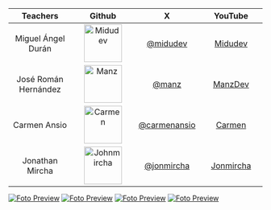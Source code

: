 <table style="text-align: center; margin: auto; width: 100%;">
  <thead>
    <tr>
      <th style="width: 25%;">Teachers</th>
      <th style="width: 25%;">Github</th>
      <th style="width: 25%;">X</th>
      <th style="width: 25%;">YouTube</th>
    </tr>
  </thead>
  <tbody>
    <tr>
      <td>Miguel Ángel Durán</td>
      <td>
        <a href="https://github.com/midudev">
          <img src="teachers/midu.avif" alt="Midudev" style="width: 75px; height: auto;">
        </a>
      </td>
      <td><a href="https://x.com/midudev">@midudev</a></td>
      <td><a href="https://www.youtube.com/@midudev">Midudev</a></td>
    </tr>
    <tr>
      <td>José Román Hernández</td>
      <td>
        <a href="https://github.com/manzdev">
          <img src="teachers/manz.avif" alt="Manz" style="width: 75px; height: auto;">
        </a>
      </td>
      <td><a href="https://x.com/Manz">@manz</a></td>
      <td><a href="https://www.youtube.com/@ManzDev">ManzDev</a></td>
    </tr>
    <tr>
      <td>Carmen Ansio</td>
      <td>
        <a href="https://github.com/carmenansio">
          <img src="teachers/carmen.avif" alt="Carmen" style="width: 75px; height: auto;">
        </a>
      </td>
      <td><a href="https://x.com/carmenansio">@carmenansio</a></td>
      <td><a href="https://www.youtube.com/@CarmenAnsio">Carmen</a></td>
    </tr>
    <tr>
      <td>Jonathan Mircha</td>
      <td>
        <a href="https://github.com/jonmircha">
          <img src="teachers/john.avif" alt="Johnmircha" style="width: 75px; height: auto;">
        </a>
      </td>
      <td><a href="https://x.com/jonmircha">@jonmircha</a></td>
      <td><a href="https://www.youtube.com/jonmircha">Jonmircha</a></td>
    </tr>
  </tbody>
</table>




[![Foto Preview](fotos/701-800.avif)](https://20essentials.github.io/701-800/)
[![Foto Preview](fotos/601-700.avif)](https://20essentials.github.io/601-700/)
[![Foto Preview](fotos/501-600.avif)](https://20essentials.github.io/501-600/)
[![Foto Preview](fotos/301-400.avif)](https://20essentials.github.io/301-400/)

<!-- [![Foto Preview](fotos/401-500.avif)](https://20essentials.github.io/401-500/) -->
<!-- [![Foto Preview](fotos/201-300.avif)](https://20essentials.github.io/201-300/) -->
<!-- [![Foto Preview](fotos/101-200.avif)](https://20essentials.github.io/101-200/)
[![Foto Preview](fotos/001-100.avif)](https://20essentials.github.io/001-100/) -->
